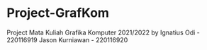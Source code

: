 # Project-GrafKom
Project Mata Kuliah Grafika Komputer 2021/2022
by
Ignatius Odi - 220116919
Jason Kurniawan - 220116920
